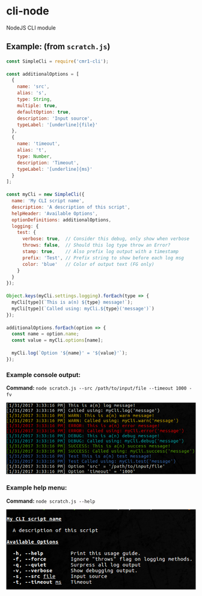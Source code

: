 <!-- [![Maintainability](https://api.codeclimate.com/v1/badges/88c726978d8f6bf2e2f1/maintainability)](https://codeclimate.com/github/cmr1/node-cli/maintainability)
[![Test Coverage](https://api.codeclimate.com/v1/badges/88c726978d8f6bf2e2f1/test_coverage)](https://codeclimate.com/github/cmr1/node-cli/test_coverage)

[![npm version](https://badge.fury.io/js/cmr1-cli.svg)](https://www.npmjs.com/package/cmr1-cli)
[![build status](https://travis-ci.org/cmr1/node-cli.svg?branch=master)](https://travis-ci.org/cmr1/node-cli) -->

# cli-node
NodeJS CLI module

## Example: (from `scratch.js`)
```javascript
const SimpleCli = require('cmr1-cli');

const additionalOptions = [
  { 
    name: 'src', 
    alias: 's', 
    type: String, 
    multiple: true, 
    defaultOption: true, 
    description: 'Input source', 
    typeLabel: '[underline]{file}' 
  },
  { 
    name: 'timeout', 
    alias: 't', 
    type: Number, 
    description: 'Timeout', 
    typeLabel: '[underline]{ms}' 
  }
];

const myCli = new SimpleCli({
  name: 'My CLI script name',
  description: 'A description of this script',
  helpHeader: 'Available Options',
  optionDefinitions: additionalOptions,
  logging: {
    test: {
      verbose: true,  // Consider this debug, only show when verbose
      throws: false,  // Should this log type throw an Error?
      stamp: true,    // Also prefix log output with a timestamp
      prefix: 'Test', // Prefix string to show before each log msg
      color: 'blue'   // Color of output text (FG only)
    }
  }
});

Object.keys(myCli.settings.logging).forEach(type => {
  myCli[type](`This is a(n) ${type} message!`);
  myCli[type](`Called using: myCli.${type}('message')`)
});

additionalOptions.forEach(option => {
  const name = option.name;
  const value = myCli.options[name];

  myCli.log(`Option '${name}' = '${value}'`);
});


```

### Example console output:
**Command:** `node scratch.js --src /path/to/input/file --timeout 1000 -fv`


![Example console output](docs/img/cmr1-cli-scratch-out.png?raw=true)


### Example help menu:
**Command:** `node scratch.js --help`


![Example help menu](docs/img/cmr1-cli-scratch-help.png?raw=true)